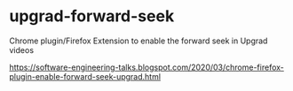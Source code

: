 # upgrad-forward-seek

Chrome plugin/Firefox Extension to enable the forward seek in Upgrad videos

https://software-engineering-talks.blogspot.com/2020/03/chrome-firefox-plugin-enable-forward-seek-upgrad.html
